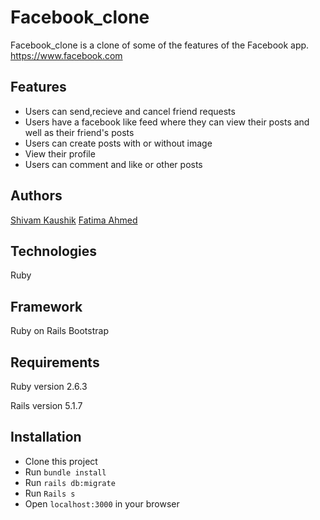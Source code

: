 # Facebook_clone
Facebook_clone is a clone of some of the features of the Facebook app.
https://www.facebook.com

## Features
- Users can send,recieve and cancel friend requests
- Users have a facebook like feed where they can view their posts and well as their friend's posts
- Users can create posts with or without image
- View their profile
- Users can comment and like or other posts

## Authors
[Shivam Kaushik](shivamkaushikofficial@gmail.com)
[Fatima Ahmed](fatima.ahmed.muhsin@gmail.com)

## Technologies
Ruby

## Framework
Ruby on Rails
Bootstrap

## Requirements
Ruby version 2.6.3

Rails version 5.1.7

## Installation
- Clone this project
- Run ```bundle install```
- Run ```rails db:migrate```
- Run ```Rails s```
- Open ```localhost:3000``` in your browser
